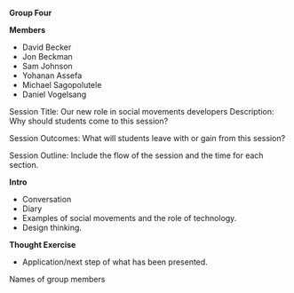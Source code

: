 ****Group Four****

**Members**
- David Becker
- Jon Beckman
- Sam Johnson
- Yohanan Assefa
- Michael Sagopolutele
- Daniel Vogelsang

Session Title: Our new role in social movements developers
Description: Why should students come to this session?


Session Outcomes: What will students leave with or gain from this session?


Session Outline:  Include the flow of the session and the time for each section.

**Intro**

- Conversation
- Diary
- Examples of social movements and the role of technology.
- Design thinking.

**Thought Exercise**

- Application/next step of what has been presented.

Names of group members
